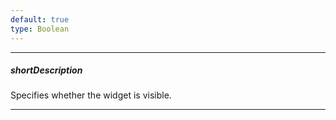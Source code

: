 ```yaml
---
default: true
type: Boolean
---
```

---
##### shortDescription
Specifies whether the widget is visible.

---
